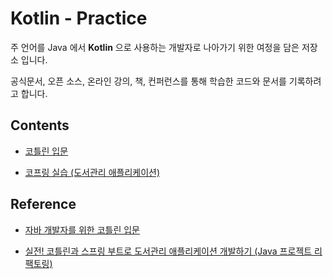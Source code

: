 # Kotlin - Practice

주 언어를 Java 에서 **Kotlin** 으로 사용하는 개발자로 나아가기 위한 여정을 담은 저장소 입니다.

공식문서, 오픈 소스, 온라인 강의, 책, 컨퍼런스를 통해 학습한 코드와 문서를 기록하려고 합니다.

## Contents

- [코틀린 입문](https://github.com/devFancy/kotlin-practice/tree/main/java-to-kotlin)

- [코프링 실습 (도서관리 애플리케이션)](https://github.com/devFancy/kotlin-practice/tree/main/library-app)

## Reference

- [자바 개발자를 위한 코틀린 입문](https://www.inflearn.com/course/java-to-kotlin/dashboard)

- [실전! 코틀린과 스프링 부트로 도서관리 애플리케이션 개발하기 (Java 프로젝트 리팩토링)](https://www.inflearn.com/course/java-to-kotlin-2/dashboard)